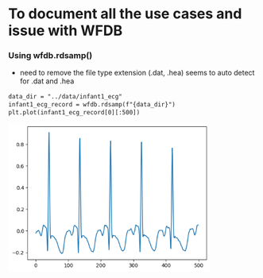 # To document all the use cases and issue with WFDB

### Using wfdb.rdsamp()

- need to remove the file type extension (.dat, .hea) seems to auto detect for .dat and .hea

```
data_dir = "../data/infant1_ecg"
infant1_ecg_record = wfdb.rdsamp(f"{data_dir}")
plt.plot(infant1_ecg_record[0][:500])
```

<img src="./resources/output_1.png" height="300"></img>

<!-- ![Sample output](./resources/output_1.png) -->
